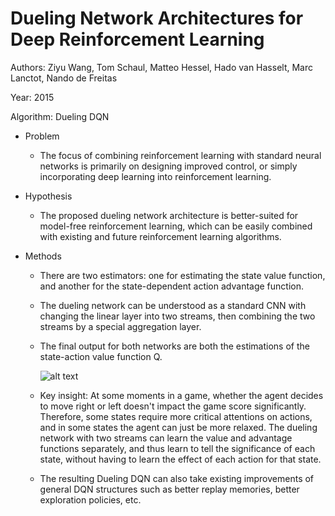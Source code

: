 # Dueling Network Architectures for Deep Reinforcement Learning

Authors: Ziyu Wang, Tom Schaul, Matteo Hessel, Hado van Hasselt, Marc Lanctot, Nando de Freitas

Year: 2015

Algorithm: Dueling DQN

- Problem

  - The focus of combining reinforcement learning with standard neural networks is primarily on designing improved control, or simply incorporating deep learning into reinforcement learning.

- Hypothesis

  - The proposed dueling network architecture is better-suited for model-free reinforcement learning, which can be easily combined with existing and future reinforcement learning algorithms.

- Methods

  - There are two estimators: one for estimating the state value function, and another for the state-dependent action advantage function. 

  - The dueling network can be understood as a standard CNN with changing the linear layer into two streams, then combining the two streams by a special aggregation layer.

  - The final output for both networks are both the estimations of the state-action value function Q.

    ![alt text](https://github.com/RPC2/DRL_paper_summary/blob/master/imgs/003_1.png)

  - Key insight:  At some moments in a game, whether the agent decides to move right or left doesn't impact the game score significantly. Therefore, some states require more critical attentions on actions, and in some states the agent can just be more relaxed. The dueling network with two streams can learn the value and advantage functions separately, and thus learn to tell the significance of each state, without having to learn the effect of each action for that state.

  - The resulting Dueling DQN can also take existing improvements of general DQN structures such as better replay memories, better exploration policies, etc.